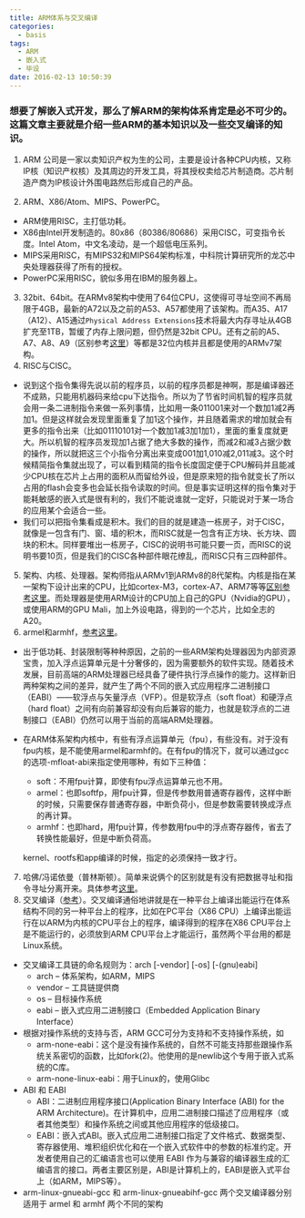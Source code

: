 ```yaml
---
title: ARM体系与交叉编译
categories:
  - basis
tags:
  - ARM
  - 嵌入式
  - 毕设
date: 2016-02-13 10:50:39
---
```


### 想要了解嵌入式开发，那么了解ARM的架构体系肯定是必不可少的。这篇文章主要就是介绍一些ARM的基本知识以及一些交叉编译的知识。
1. ARM 公司是一家以卖知识产权为生的公司，主要是设计各种CPU内核，又称IP核（知识产权核）及其周边的开发工具，将其授权卖给芯片制造商。芯片制造产商为IP核设计外围电路然后形成自己的产品。
<!--more-->
2. ARM、X86/Atom、MIPS、PowerPC。
  * ARM使用RISC，主打低功耗。
  * X86由Intel开发制造的。80x86（80386/80686）采用CISC，可变指令长度。Intel Atom，中文名凌动，是一个超低电压系列。
  * MIPS采用RISC，有MIPS32和MIPS64架构标准，中科院计算研究所的龙芯中央处理器获得了所有的授权。
  * PowerPC采用RISC，貌似多用在IBM的服务器上。
3. 32bit、64bit。在ARMv8架构中使用了64位CPU，这使得可寻址空间不再局限于4GB，最新的A72以及之前的A53、A57都使用了该架构。而A35、A17（A12）、A15通过`Physical Address Extensions`技术将最大内存寻址从4GB扩充至1TB，暂缓了内存上限问题，但仍然是32bit CPU。还有之前的A5、A7、A8、A9（区别参考[这里](http://www.veryarm.com/1025.html)）等都是32位内核并且都是使用的ARMv7架构。
4. RISC与CISC。
  * 说到这个指令集得先说以前的程序员，以前的程序员都是神啊，那是编译器还不成熟，只能用机器码来给cpu下达指令。所以为了节省时间机智的程序员就会用一条二进制指令来做一系列事情，比如用一条011001来对一个数加1减2再加1。但是这样就会发现里面重复了加1这个操作，并且随着需求的增加就会有更多的指令出来（比如01110101对一个数加1减3加1加1），里面的重复度就更大。所以机智的程序员发现加1占据了绝大多数的操作，而减2和减3占据少数的操作，所以就把这三个小指令分离出来变成001加1,010减2,011减3。这个时候精简指令集就出现了，可以看到精简的指令长度固定便于CPU解码并且能减少CPU核在芯片上占用的面积从而留给外设，但是原来短的指令就变长了所以占用的flash会变多也会延长指令读取的时间。但是事实证明这样的指令集对于能耗敏感的嵌入式是很有利的，我们不能说谁就一定好，只能说对于某一场合的应用某个会适合一些。
  * 我们可以把指令集看成是积木。我们的目的就是建造一栋房子，对于CISC，就像是一包含有门、窗、墙的积木，而RISC就是一包含有正方块、长方块、圆块的积木。同样要堆出一栋房子，CISC的说明书可能只要一页，而RISC的说明书要10页，但是我们的CISC各种部件眼花缭乱，而RISC只有三四种部件。
5. 架构、内核、处理器。架构师指从ARMv1到ARMv8的8代架构。内核是指在某一架构下设计出来的CPU，比如cortex-M3，cortex-A7、ARM7等等[区别参考这里](https://zh.wikipedia.org/wiki/ARM%E6%9E%B6%E6%A7%8B#.E5.85.A7.E6.A0.B8.E7.A8.AE.E9.A1.9E)。而处理器是使用ARM设计的CPU加上自己的GPU（Nvidia的GPU），或使用ARM的GPU Mali，加上外设电路，得到的一个芯片，比如全志的A20。
6. armel和armhf，[参考这里](http://www.veryarm.com/872.html)。
  * 出于低功耗、封装限制等种种原因，之前的一些ARM架构处理器因为内部资源宝贵，加入浮点运算单元是十分奢侈的，因为需要额外的软件实现。随着技术发展，目前高端的ARM处理器已经具备了硬件执行浮点操作的能力。这样新旧两种架构之间的差异，就产生了两个不同的嵌入式应用程序二进制接口（EABI）——软浮点与矢量浮点（VFP）。但是软浮点（soft float）和硬浮点（hard float）之间有向前兼容却没有向后兼容的能力，也就是软浮点的二进制接口（EABI）仍然可以用于当前的高端ARM处理器。
  * 在ARM体系架构内核中，有些有浮点运算单元（fpu），有些没有。对于没有fpu内核，是不能使用armel和armhf的。在有fpu的情况下，就可以通过gcc的选项-mfloat-abi来指定使用哪种，有如下三种值：
    * soft：不用​fpu计算，即使有fpu浮点运算单元也不用。
    * armel：也即softfp，用fpu计算，但是传参数用普通寄存器传，这样中断的时候，只需要保存普通寄存器，中断负荷小，但是参数需要转换成浮点的再计算。
    * armhf：也即hard，用fpu计算，传参数用fpu中的浮点寄存器传，省去了转换性能最好，但是中断负荷高。

    kernel、rootfs和app编译的时候，指定的必须保持一致才行。
7. 哈佛/冯诺依曼（普林斯顿）。简单来说俩个的区别就是有没有把数据寻址和指令寻址分离开来。具体参考[这里](https://zh.wikipedia.org/wiki/%E5%93%88%E4%BD%9B%E7%BB%93%E6%9E%84)。
8. 交叉编译（[参考](http://blog.csdn.net/qfnu08zzr/article/details/48264331)）。交叉编译通俗地讲就是在一种平台上编译出能运行在体系结构不同的另一种平台上的程序，比如在PC平台（X86 CPU）上编译出能运行在以ARM为内核的CPU平台上的程序，编译得到的程序在X86 CPU平台上是不能运行的，必须放到ARM CPU平台上才能运行，虽然两个平台用的都是Linux系统。
  * 交叉编译工具链的命名规则为：arch [-vendor] [-os] [-(gnu)eabi]
    * arch – 体系架构，如ARM，MIPS
    * vendor – 工具链提供商
    * os – 目标操作系统
    * eabi – 嵌入式应用二进制接口（Embedded Application Binary Interface）
  * 根据对操作系统的支持与否，ARM GCC可分为支持和不支持操作系统，如
    * arm-none-eabi：这个是没有操作系统的，自然不可能支持那些跟操作系统关系密切的函数，比如fork(2)。他使用的是newlib这个专用于嵌入式系统的C库。
    * arm-none-linux-eabi：用于Linux的，使用Glibc
  * ABI 和 EABI
    * ABI：二进制应用程序接口(Application Binary Interface (ABI) for the ARM Architecture)。在计算机中，应用二进制接口描述了应用程序（或者其他类型）和操作系统之间或其他应用程序的低级接口。
    * EABI：嵌入式ABI。嵌入式应用二进制接口指定了文件格式、数据类型、寄存器使用、堆积组织优化和在一个嵌入式软件中的参数的标准约定。开发者使用自己的汇编语言也可以使用 EABI 作为与兼容的编译器生成的汇编语言的接口。两者主要区别是，ABI是计算机上的，EABI是嵌入式平台上（如ARM，MIPS等）。
  * arm-linux-gnueabi-gcc 和 arm-linux-gnueabihf-gcc 两个交叉编译器分别适用于 armel 和 armhf 两个不同的架构
